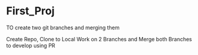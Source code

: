 # First_Proj
TO create two git branches and merging them

Create Repo, Clone to Local
Work on 2 Branches and Merge both Branches to develop using PR
